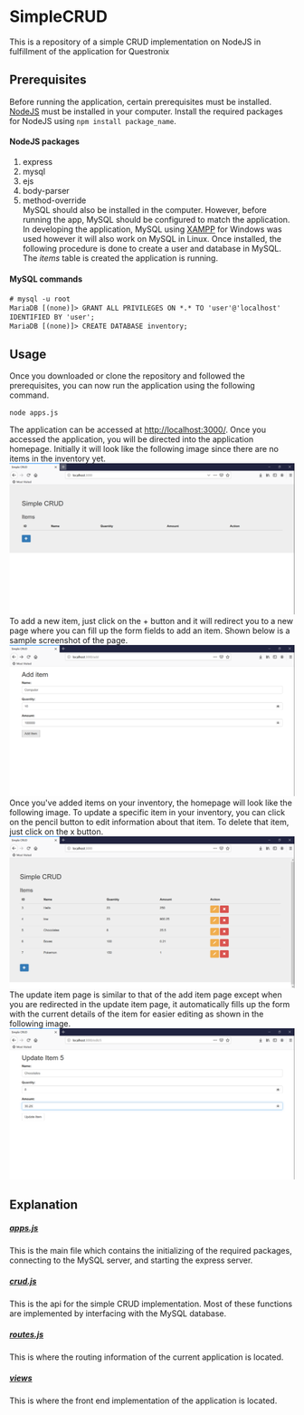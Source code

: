 # SimpleCRUD
This is a repository of a simple CRUD implementation on NodeJS in fulfillment of the application for Questronix
## Prerequisites
Before running the application, certain prerequisites must be installed. [NodeJS](https://nodejs.org/en/) must be installed in your computer. Install the required packages for NodeJS using `npm install package_name`.  
#### NodeJS packages
1. express
2. mysql
3. ejs
4. body-parser
5. method-override  
MySQL should also be installed in the computer. However, before running the app, MySQL should be configured to match the application. In developing the application, MySQL using [XAMPP](https://www.apachefriends.org/index.html) for Windows was used however it will also work on MySQL in Linux. Once installed, the following procedure is done to create a user and database in MySQL. The *items* table is created the application is running.
#### MySQL commands
```
# mysql -u root
MariaDB [(none)]> GRANT ALL PRIVILEGES ON *.* TO 'user'@'localhost' IDENTIFIED BY 'user';
MariaDB [(none)]> CREATE DATABASE inventory;
```
## Usage
Once you downloaded or clone the repository and followed the prerequisites, you can now run the application using the following command.  
```
node apps.js
```
The application can be accessed at [http://localhost:3000/](http://localhost:3000/). Once you accessed the application, you will be directed into the application homepage. Initially it will look like the following image since there are no items in the inventory yet.  
![Empty homepage](screenshots/HomePageEmpty.png)  
To add a new item, just click on the + button and it will redirect you to a new page where you can fill up the form fields to add an item. Shown below is a sample screenshot of the page.  
![Add item page](screenshots/AddItemPage.png)
Once you've added items on your inventory, the homepage will look like the following image. To update a specific item in your inventory, you can click on the pencil button to edit information about that item. To delete that item, just click on the x button.
![Homepage](screenshots/HomePage.png)
The update item page is similar to that of the add item page except when you are redirected in the update item page, it automatically fills up the form with the current details of the item for easier editing as shown in the following image.
![Update item page](screenshots/UpdateItemPage.png)
## Explanation
##### [apps.js](apps.js)
This is the main file which contains the initializing of the required packages, connecting to the MySQL server, and starting the express server. 
##### [crud.js](api/crud.js)
This is the api for the simple CRUD implementation. Most of these functions are implemented by interfacing with the MySQL database.
##### [routes.js](api/routes.js)
This is where the routing information of the current application is located. 
##### [views](views/)
This is where the front end implementation of the application is located.

